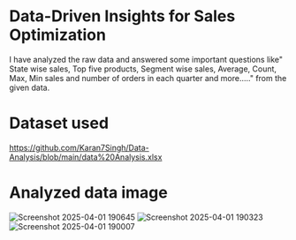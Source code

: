 # Data-Driven Insights for Sales Optimization
I have analyzed the raw data and answered some important questions like" State wise sales, Top five products, Segment wise sales, Average, Count, Max, Min sales and number of orders in each quarter and more....." from the given data.
# Dataset used
https://github.com/Karan7Singh/Data-Analysis/blob/main/data%20Analysis.xlsx
# Analyzed data image
![Screenshot 2025-04-01 190645](https://github.com/user-attachments/assets/a1a6d621-7f97-4704-aa57-d9c5dd94abb6)
![Screenshot 2025-04-01 190323](https://github.com/user-attachments/assets/5ce84b22-7442-4414-955b-c51455e43cbc)
![Screenshot 2025-04-01 190007](https://github.com/user-attachments/assets/9956e83b-a6de-41e2-93ba-c53ce465da8d)

